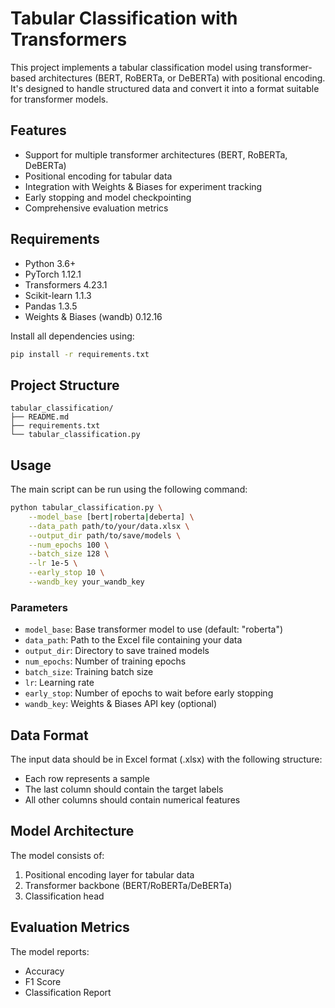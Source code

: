 # Tabular Classification with Transformers

This project implements a tabular classification model using transformer-based architectures (BERT, RoBERTa, or DeBERTa) with positional encoding. It's designed to handle structured data and convert it into a format suitable for transformer models.

## Features

- Support for multiple transformer architectures (BERT, RoBERTa, DeBERTa)
- Positional encoding for tabular data
- Integration with Weights & Biases for experiment tracking
- Early stopping and model checkpointing
- Comprehensive evaluation metrics

## Requirements

- Python 3.6+
- PyTorch 1.12.1
- Transformers 4.23.1
- Scikit-learn 1.1.3
- Pandas 1.3.5
- Weights & Biases (wandb) 0.12.16

Install all dependencies using:
```bash
pip install -r requirements.txt
```

## Project Structure

```
tabular_classification/
├── README.md
├── requirements.txt
└── tabular_classification.py
```

## Usage

The main script can be run using the following command:

```bash
python tabular_classification.py \
    --model_base [bert|roberta|deberta] \
    --data_path path/to/your/data.xlsx \
    --output_dir path/to/save/models \
    --num_epochs 100 \
    --batch_size 128 \
    --lr 1e-5 \
    --early_stop 10 \
    --wandb_key your_wandb_key
```

### Parameters

- `model_base`: Base transformer model to use (default: "roberta")
- `data_path`: Path to the Excel file containing your data
- `output_dir`: Directory to save trained models
- `num_epochs`: Number of training epochs
- `batch_size`: Training batch size
- `lr`: Learning rate
- `early_stop`: Number of epochs to wait before early stopping
- `wandb_key`: Weights & Biases API key (optional)

## Data Format

The input data should be in Excel format (.xlsx) with the following structure:
- Each row represents a sample
- The last column should contain the target labels
- All other columns should contain numerical features

## Model Architecture

The model consists of:
1. Positional encoding layer for tabular data
2. Transformer backbone (BERT/RoBERTa/DeBERTa)
3. Classification head

## Evaluation Metrics

The model reports:
- Accuracy
- F1 Score
- Classification Report